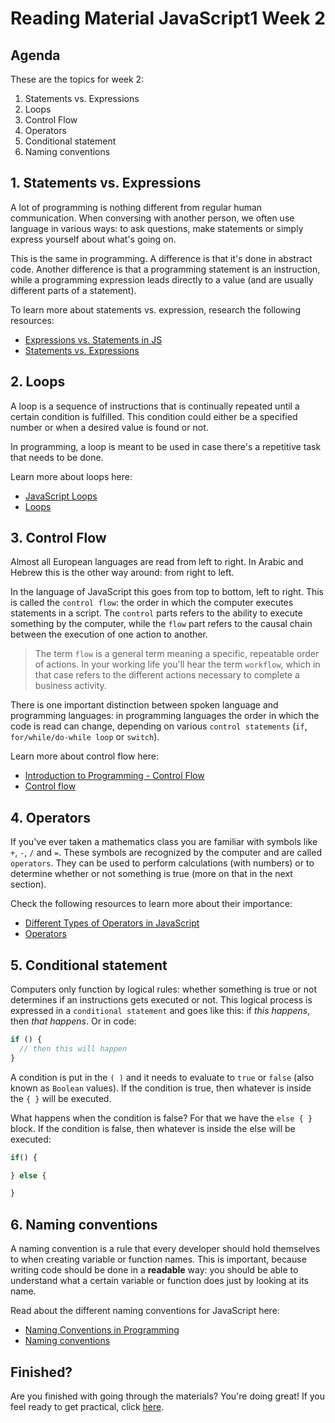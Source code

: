 # Reading Material JavaScript1 Week 2

## Agenda

These are the topics for week 2:

1. Statements vs. Expressions
2. Loops
3. Control Flow
4. Operators
5. Conditional statement
6. Naming conventions

## 1. Statements vs. Expressions

A lot of programming is nothing different from regular human communication. When conversing with another person, we often use language in various ways: to ask questions, make statements or simply express yourself about what's going on.

This is the same in programming. A difference is that it's done in abstract code. Another difference is that a programming statement is an instruction, while a programming expression leads directly to a value (and are usually different parts of a statement).

To learn more about statements vs. expression, research the following resources:

- [Expressions vs. Statements in JS](https://www.youtube.com/watch?v=WVyCrI1cHi8)
- [Statements vs. Expressions](https://github.com/HackYourFuture/fundamentals/blob/master/fundamentals/statements_expressions.md)

## 2. Loops

A loop is a sequence of instructions that is continually repeated until a certain condition is fulfilled. This condition could either be a specified number or when a desired value is found or not.

In programming, a loop is meant to be used in case there's a repetitive task that needs to be done.

Learn more about loops here:

- [JavaScript Loops](https://www.youtube.com/watch?v=s9wW2PpJsmQ)
- [Loops](https://github.com/HackYourFuture/fundamentals/blob/master/fundamentals/loops.md)

## 3. Control Flow

Almost all European languages are read from left to right. In Arabic and Hebrew this is the other way around: from right to left.

In the language of JavaScript this goes from top to bottom, left to right. This is called the `control flow`: the order in which the computer executes statements in a script. The `control` parts refers to the ability to execute something by the computer, while the `flow` part refers to the causal chain between the execution of one action to another.

> The term `flow` is a general term meaning a specific, repeatable order of actions. In your working life you'll hear the term `workflow`, which in that case refers to the different actions necessary to complete a business activity.

There is one important distinction between spoken language and programming languages: in programming languages the order in which the code is read can change, depending on various `control statements` (`if`, `for/while/do-while loop` or `switch`).

Learn more about control flow here:

- [Introduction to Programming - Control Flow](https://www.youtube.com/watch?v=nBj2nJup8xU)
- [Control flow](https://dev.to/mugas/control-flow-in-javascript-246l)

## 4. Operators

If you've ever taken a mathematics class you are familiar with symbols like `+`, `-`, `/` and `=`. These symbols are recognized by the computer and are called `operators`. They can be used to perform calculations (with numbers) or to determine whether or not something is true (more on that in the next section).

Check the following resources to learn more about their importance:

- [Different Types of Operators in JavaScript](https://www.youtube.com/watch?v=FZzyij43A54)
- [Operators](https://github.com/HackYourFuture/fundamentals/blob/master/fundamentals/operators.md)

## 5. Conditional statement

Computers only function by logical rules: whether something is true or not determines if an instructions gets executed or not. This logical process is expressed in a `conditional statement` and goes like this: if _this happens_, then _that happens_. Or in code:

```js
if () {
  // then this will happen
}
```

A condition is put in the `( )` and it needs to evaluate to `true` or `false` (also known as `Boolean` values). If the condition is true, then whatever is inside the `{ }` will be executed.

What happens when the condition is false? For that we have the `else { }` block. If the condition is false, then whatever is inside the else will be executed:

```js
if() {

} else {

}

```

## 6. Naming conventions

A naming convention is a rule that every developer should hold themselves to when creating variable or function names. This is important, because writing code should be done in a **readable** way: you should be able to understand what a certain variable or function does just by looking at its name.

Read about the different naming conventions for JavaScript here:

- [Naming Conventions in Programming](https://blog.jsecademy.com/naming-conventions-in-programming/)
- [Naming conventions](https://github.com/HackYourFuture/fundamentals/blob/master/fundamentals/naming_conventions.md)

## Finished?

Are you finished with going through the materials? You're doing great! If you feel ready to get practical, click [here](./MAKEME.md).
